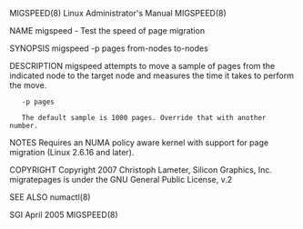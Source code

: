 MIGSPEED(8)                                                                              Linux Administrator's Manual                                                                             MIGSPEED(8)



NAME
       migspeed - Test the speed of page migration

SYNOPSIS
       migspeed -p pages from-nodes to-nodes

DESCRIPTION
       migspeed attempts to move a sample of pages from the indicated node to the target node and measures the time it takes to perform the move.

       -p pages

       The default sample is 1000 pages. Override that with another number.


NOTES
       Requires an NUMA policy aware kernel with support for page migration (Linux 2.6.16 and later).


COPYRIGHT
       Copyright 2007 Christoph Lameter, Silicon Graphics, Inc.  migratepages is under the GNU General Public License, v.2


SEE ALSO
       numactl(8)




SGI                                                                                               April 2005                                                                                      MIGSPEED(8)
